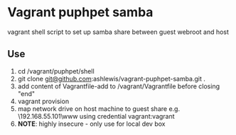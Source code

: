# Vagrant puphpet samba
vagrant shell script to set up samba share between guest webroot and host

## Use
1. cd /vagrant/puphpet/shell
2. git clone git@github.com:ashlewis/vagrant-puphpet-samba.git .
3. add content of Vagrantfile-add to /vagrant/Vagrantfile before closing "end"
4. vagrant provision
5. map network drive on host machine to guest share e.g. \\192.168.55.101\www using credential vagrant:vagrant
6. **NOTE**: highly insecure - only use for local dev box  


